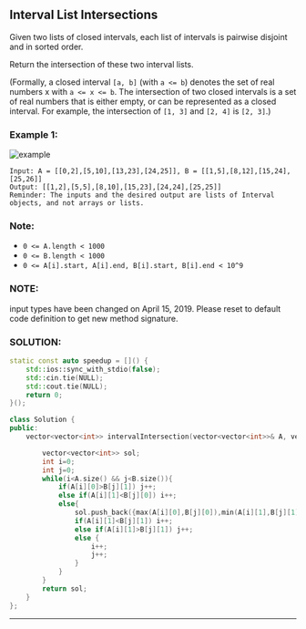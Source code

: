 ## Interval List Intersections

Given two lists of closed intervals, each list of intervals is pairwise disjoint and in sorted order.

Return the intersection of these two interval lists.

(Formally, a closed interval `[a, b]` (with `a <= b`) denotes the set of real numbers x with `a <= x <= b`. The intersection of two closed intervals is a set of real numbers that is either empty, or can be represented as a closed interval. For example, the intersection of `[1, 3]` and `[2, 4]` is `[2, 3]`.)

### Example 1:

![example](https://assets.leetcode.com/uploads/2019/01/30/interval1.png)

```
Input: A = [[0,2],[5,10],[13,23],[24,25]], B = [[1,5],[8,12],[15,24],[25,26]]
Output: [[1,2],[5,5],[8,10],[15,23],[24,24],[25,25]]
Reminder: The inputs and the desired output are lists of Interval objects, and not arrays or lists.
```

### Note:

- `0 <= A.length < 1000`
- `0 <= B.length < 1000`
- `0 <= A[i].start, A[i].end, B[i].start, B[i].end < 10^9`

### NOTE:

input types have been changed on April 15, 2019. Please reset to default code definition to get new method signature.

### SOLUTION:

```cpp
static const auto speedup = []() {
    std::ios::sync_with_stdio(false);
    std::cin.tie(NULL);
    std::cout.tie(NULL);
    return 0;
}();

class Solution {
public:
    vector<vector<int>> intervalIntersection(vector<vector<int>>& A, vector<vector<int>>& B) {

        vector<vector<int>> sol;
        int i=0;
        int j=0;
        while(i<A.size() && j<B.size()){
            if(A[i][0]>B[j][1]) j++;
            else if(A[i][1]<B[j][0]) i++;
            else{
                sol.push_back({max(A[i][0],B[j][0]),min(A[i][1],B[j][1])});
                if(A[i][1]<B[j][1]) i++;
                else if(A[i][1]>B[j][1]) j++;
                else {
                    i++;
                    j++;
                }
            }
        }
        return sol;
    }
};
```

---
